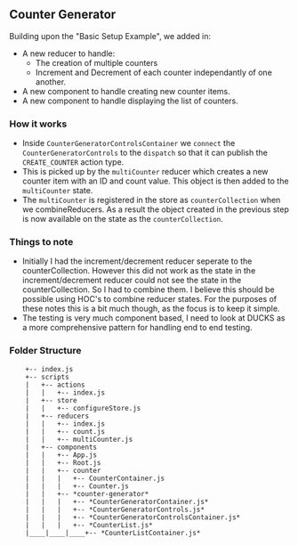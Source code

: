 ## Counter Generator

Building upon the "Basic Setup Example", we added in:
- A new reducer to handle:
	- The creation of multiple counters
	- Increment and Decrement of each counter independantly of one another.
- A new component to handle creating new counter items.
- A new component to handle displaying the list of counters.

### How it works
- Inside ``CounterGeneratorControlsContainer`` we ``connect`` the ``CounterGeneratorControls`` to the ``dispatch`` so that it can publish the ``CREATE_COUNTER`` action type.
- This is picked up by the ``multiCounter`` reducer which creates a new counter item with an ID and count value. This object is then added to the ``multiCounter`` state.
- The ``multiCounter`` is registered in the store as ``counterCollection`` when we combineReducers. As a result the object created in the previous step is now available on the state as the ``counterCollection``.

### Things to note
- Initially I had the increment/decrement reducer seperate to the counterCollection. However this did not work as the state in the increment/decrement reducer could not see the state in the counterCollection. So I had to combine them. I believe this should be possible using HOC's to combine reducer states. For the purposes of these notes this is a bit much though, as the focus is to keep it simple.
- The testing is very much component based, I need to look at DUCKS as a more comprehensive pattern for handling end to end testing.

### Folder Structure

		+-- index.js
		+-- scripts
		|	+-- actions
		|	|	+-- index.js
		|	+-- store
		|	|	+-- configureStore.js
		|	+-- reducers
		|	|	+-- index.js
		|	|	+-- count.js
		|	|	+-- multiCounter.js
		|	+-- components
		|	|	+-- App.js
		|	|	+-- Root.js
		|	|	+-- counter
		|	|	|	+-- CounterContainer.js
		|	|	|	+-- Counter.js
		|	|	+-- *counter-generator*
		|	|	|	+-- *CounterGeneratorContainer.js*
		|	|	|	+-- *CounterGeneratorControls.js*
		|	|	|	+-- *CounterGeneratorControlsContainer.js*
		|	|	|	+-- *CounterList.js*
		|____|____|____+-- *CounterListContainer.js*
		